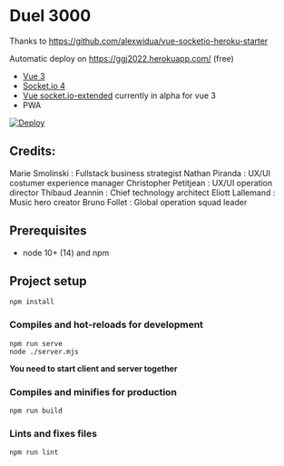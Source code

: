 # Duel 3000

Thanks to https://github.com/alexwidua/vue-socketio-heroku-starter

Automatic deploy on https://ggj2022.herokuapp.com/ (free)

- [Vue 3](https://v3.vuejs.org/)
- [Socket.io 4](https://socket.io/)
- [Vue socket.io-extended](https://github.com/probil/vue-socket.io-extended/tree/alpha) currently in alpha for vue 3
- PWA

[![Deploy](https://www.herokucdn.com/deploy/button.svg)](https://heroku.com/deploy?template=https://github.com/BrunoFL/vue3-socketio-heroku)


## Credits:

Marie Smolinski : Fullstack business strategist
Nathan Piranda : UX/UI costumer experience manager
Christopher Petitjean : UX/UI operation director
Thibaud Jeannin : Chief technology architect
Eliott Lallemand : Music hero creator
Bruno Follet : Global operation squad leader

## Prerequisites

- node 10+ (14) and npm

## Project setup
```
npm install
```

### Compiles and hot-reloads for development
```
npm run serve
node ./server.mjs
```

**You need to start client and server together**

### Compiles and minifies for production
```
npm run build
```

### Lints and fixes files
```
npm run lint
```
